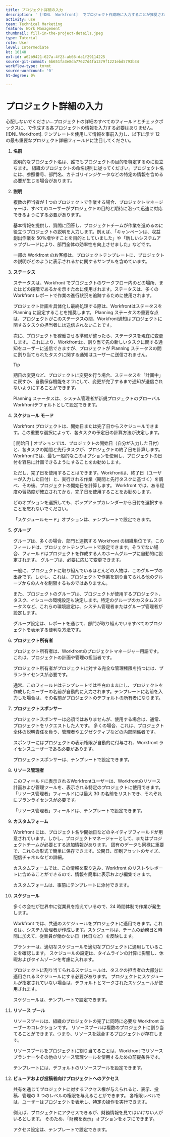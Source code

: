 ```yaml
---
title: プロジェクト詳細の入力
description: ' [!DNL  Workfront]  でプロジェクト作成時に入力することが推奨される、12 のプロジェクト詳細フィールドについて説明します。'
activity: use
team: Technical Marketing
feature: Work Management
thumbnail: fill-in-the-project-details.jpeg
type: Tutorial
role: User
level: Intermediate
kt: 10140
exl-id: a62b9421-627a-4f23-ab66-da1f29114225
source-git-commit: 6b651fa3e8da77627d4fa1379f1221ebd5793b34
workflow-type: tm+mt
source-wordcount: '0'
ht-degree: 0%

---
```


# プロジェクト詳細の入力

心配しないでください…プロジェクトの詳細のすべてのフィールドとチェックボックスに、で作成する各プロジェクトの情報を入力する必要はありません。 [!DNL  Workfront]. テンプレートを使用して情報を事前入力し、以下に示す 12 の最も重要なプロジェクト詳細フィールドに注目してください。

1. **名前**

   説明的なプロジェクト名は、誰でもプロジェクトの目的を特定するのに役立ちます。 組織のプロジェクトの命名規則に従ってください。プロジェクト名には、参照番号、部門名、カテゴリインジケータなどの特定の情報を含める必要が生じる場合があります。


1. **説明**

   複数の担当者が 1 つのプロジェクトで作業する場合、プロジェクトマネージャーは、すべてのユーザーがプロジェクトの目的と期待に沿って迅速に対応できるようにする必要があります。

   基本情報を提供し、質問に回答し、プロジェクトチームが作業を進めるのに役立つプロジェクトの説明を入力します。例えば、「キャンペーンは、収益創出作業を 50%増やすことを目的としていました」や「新しいシステムアップグレードにより、部門全体の効率性を向上させました」などです。

   一部の Workfront のお客様は、プロジェクトテンプレートに、プロジェクトの説明がどのように表示されるかに関するサンプルを含めています。

1. **ステータス**

   ステータスは、Workfront でプロジェクトのワークフロー内のどの場所、またはどの段階であるかを示すために使用されます。ステータスは、多くの Workfront レポートで作業の進行状況を追跡するために使用されます。

   プロジェクト計画を具体化し最終処理する際は、Workfrontはステータスを Planning に設定することを推奨します。 Planning ステータスの重要な点は、プロジェクトがこのステータスの間、Workfront通知はプロジェクトに関するタスクの担当者には送信されないことです。

   次に、プロジェクトを稼働させる準備が整ったら、ステータスを現在に変更します。 これにより、Workfrontは、割り当て先の新しいタスクに関する通知をユーザーに送信できますが、プロジェクトが Planning ステータスの間に割り当てられたタスクに関する通知はユーザーに送信されません。

   >[!TIP]
   >
   >  期日の変更など、プロジェクトに変更を行う場合、ステータスを「計画中」に戻すか、自動保存機能をオフにして、変更が完了するまで通知が送信されないようにすることができます。

   Planning ステータスは、システム管理者が新規プロジェクトのグローバルWorkfrontデフォルトとして設定できます。

1. **スケジュール モード**

   Workfront プロジェクトは、開始日または完了日からスケジュールできます。この重要な選択によって、各タスクの予定日の計算方法が決定します。

   [ 開始日 ] オプションでは、プロジェクトの開始日（自分が入力した日付）と、各タスクの期間と先行タスクが、プロジェクトの終了日を計算します。 Workfrontでは、最も一般的なこのオプションを使用し、プロジェクトの日付を容易に計画できるようにすることをお勧めします。

   ただし、完了日を使用することはできます。Workfrontは、終了日（ユーザーが入力した日付）と、実行される作業（期間と先行タスクに基づく）を調べ、その後、プロジェクトの開始日を計算します。 Workfront では、ある程度の習熟度が確立されてから、完了日を使用することをお勧めします。

   どのオプションを選択しても、ポップアップカレンダーから日付を選択することを忘れないでください。

   「スケジュールモード」オプションは、テンプレートで設定できます。

1. **グループ**

   グループは、多くの場合、部門と連携する Workfront の組織単位です。このフィールドは、プロジェクトテンプレートで設定できます。そうでない場合、フィールドはプロジェクトを作成する人のホームグループに自動的に設定されます。 グループは、必要に応じて変更できます。

   一般に、プロジェクトに取り組んでいるほとんどの人物は、このグループの出身です。しかし、これは、プロジェクトで作業を割り当てられる他のグループからの人々を制限するものではありません。

   また、プロジェクトのグループは、プロジェクトが使用するプロジェクト、タスク、イシューの環境設定も決定します。特定のグループのカスタムステータスなど、これらの環境設定は、システム管理者またはグループ管理者が設定します。

   グループ設定は、レポートを通じて、部門が取り組んでいるすべてのプロジェクトを表示する便利な方法です。

1. **プロジェクト所有者**

   プロジェクト所有者は、Workfrontのプロジェクトマネージャー用語です。 これは、プロジェクトの計画や管理の担当者です。

   プロジェクト所有者がプロジェクトに対する完全な管理権限を持つには、プランライセンスが必要です。

   通常、このフィールドはテンプレートでは空白のままにし、プロジェクトを作成したユーザーの名前が自動的に入力されます。テンプレートに名前を入力した場合は、その名前がプロジェクトのデフォルトの所有者になります。

1. **プロジェクトスポンサー**

   プロジェクトスポンサーは必須ではありませんが、使用する場合は、通常、プロジェクトをリクエストした人です。 多くの場合、これは、プロジェクト全体の説明責任を負う、管理者やエグゼクティブなどの内部関係者です。

   スポンサーにはプロジェクトの表示権限が自動的に付与され、Workfront ライセンスユーザーである必要があります。

   プロジェクトスポンサーは、テンプレートで設定できます。

1. **リソース管理者**

   このフィールドに表示されるWorkfrontユーザーは、Workfrontのリソース計画および管理ツールを、表示される特定のプロジェクトに使用できます。 「リソース管理者」フィールドには最大 30 の名前をリストでき、それぞれにプランライセンスが必要です。

   「リソース管理者」フィールドは、テンプレートで設定できます。

1. **カスタムフォーム**

   Workfront には、プロジェクト名や開始日などのネイティブフィールドが用意されています。しかし、プロジェクトマネージャーとして、またはプロジェクトチームが必要とする追加情報があります。 固有のデータも同様に重要で、これらの形式で簡単に保存できます。公開日、印刷アセットのサイズ、配信チャネルなどの詳細。

   カスタムフォームでは、この情報を取り込み、Workfront のリストやレポートに含めることができるので、情報を簡単に表示および編集できます。

   カスタムフォームは、事前にテンプレートに添付できます。

1. **スケジュール**

   多くの会社が世界中に従業員を抱えているので、24 時間体制で作業が発生します。

   Workfront では、共通のスケジュールをプロジェクトに適用できます。これらは、システム管理者が作成します。スケジュールは、チームの勤務日と時間に加えて、従業員が働かない日（休日など）を反映します。

   プランナーは、適切なスケジュールを適切なプロジェクトに適用していることを確認します。 スケジュールの設定は、タイムラインの計算に影響し、休暇およびタイムゾーンを考慮に入れます。

   プロジェクトに割り当てられるスケジュールは、タスクの担当者の大部分に適用されるスケジュールにする必要があります。 プロジェクトにスケジュールが指定されていない場合は、デフォルトとマークされたスケジュールが使用されます。

   スケジュールは、テンプレートで設定できます。

1. **リソース プール**

   リソースプールは、組織のプロジェクトの完了に同時に必要な Workfront ユーザーのコレクションです。 リソースプールは複数のプロジェクトに割り当てることができます。つまり、リソースを競合するプロジェクトが存在します。

   リソースプールをプロジェクトに割り当てることは、Workfront でリソースプランナーやその他のリソース管理ツールを使用するための前提条件です。

   テンプレートには、デフォルトのリソースプールを設定できます。

1. **ビューアおよび投稿者向けプロジェクトへのアクセス**

   共有を通じてプロジェクトに対するアクセス権が与えられると、表示、投稿、管理の 3 つのレベルの権限を与えることができます。 各権限レベルでは、ユーザーはプロジェクトを表示し、特定の操作を実行できます。

   例えば、プロジェクトにアクセスできるが、財務情報を見てはいけない人がいるとします。 そのため、「財務を表示」オプションをオフにできます。

   アクセス設定は、テンプレートで設定できます。
